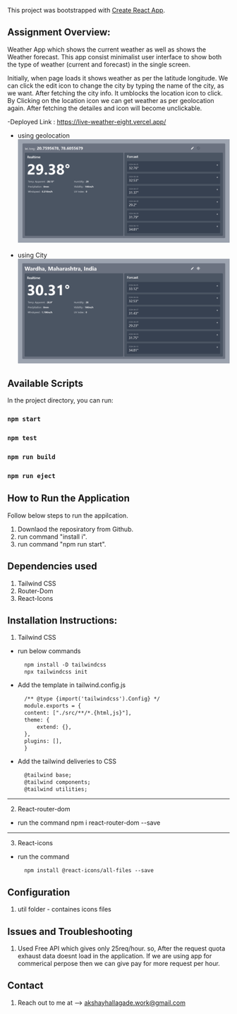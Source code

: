 This project was bootstrapped with [Create React App](https://github.com/facebook/create-react-app).

## Assignment Overview:

Weather App which shows the current weather as well as shows the Weather forecast. This app consist minimalist user interface to show both the type of weather (current and forecast) in the single screen.

Initially, when page loads it shows weather as per the latitude longitude. We can click the edit icon to change the city by typing the name of the city, as we want. After fetching the city info. It umblocks the location icon to click. By Clicking on the location icon we can get weather as per geolocation again. After fetching the detailes and icon will become unclickable.

-Deployed Link :
https://live-weather-eight.vercel.app/

- using geolocation
  ![alt text](/public/image.png)

- using City
  ![alt text](/public/cityWeather.png)

## Available Scripts

In the project directory, you can run:

### `npm start`

### `npm test`

### `npm run build`

### `npm run eject`

## How to Run the Application

Follow below steps to run the appilcation.

1. Downlaod the reposiratory from Github.
2. run command "install i".
3. run command "npm run start".

## Dependencies used

1. Tailwind CSS
2. Router-Dom
3. React-Icons

## Installation Instructions:

1. Tailwind CSS

- run below commands

        npm install -D tailwindcss
        npx tailwindcss init

- Add the template in tailwind.config.js

        /** @type {import('tailwindcss').Config} */
        module.exports = {
        content: ["./src/**/*.{html,js}"],
        theme: {
            extend: {},
        },
        plugins: [],
        }

- Add the tailwind deliveries to CSS

        @tailwind base;
        @tailwind components;
        @tailwind utilities;

---

2. React-router-dom

- run the command
  npm i react-router-dom --save

---

3. React-icons

- run the command

        npm install @react-icons/all-files --save

## Configuration

1. util folder - containes icons files

## Issues and Troubleshooting

1. Used Free API which gives only 25req/hour. so, After the request quota exhaust data doesnt load in the application.
   If we are using app for commerical perpose then we can give pay for more request per hour.

## Contact

1. Reach out to me at --> akshayhallagade.work@gmail.com
